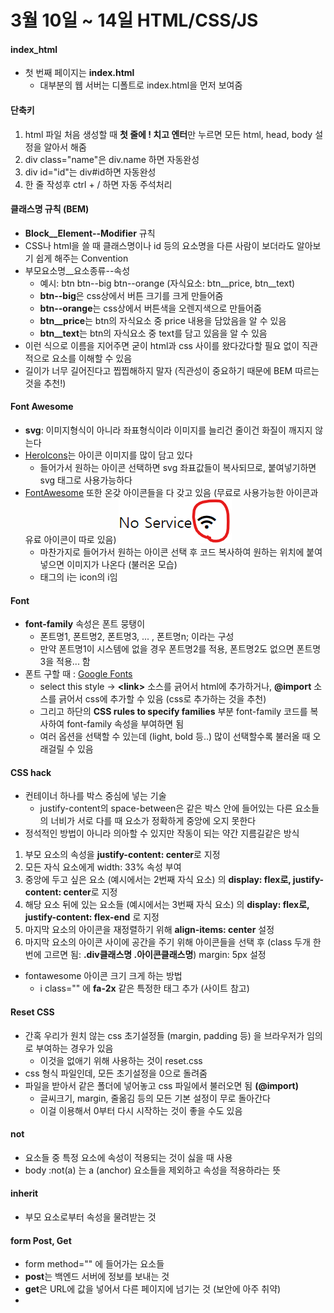 # 3월 10일 ~ 14일 HTML/CSS/JS

#### index_html

- 첫 번째 페이지는 **index.html**
  - 대부분의 웹 서버는 디폴트로 index.html을 먼저 보여줌

#### 단축키

1. html 파일 처음 생성할 때 **첫 줄에 ! 치고 엔터**만 누르면 모든 html, head, body 설정을 알아서 해줌
2. div class="name"은 div.name 하면 자동완성
3. div id="id"는 div#id하면 자동완성
4. 한 줄 작성후 ctrl + / 하면 자동 주석처리

#### 클래스명 규칙 (BEM)

- **Block\_\_Element--Modifier** 규칙
- CSS나 html을 쓸 때 클래스명이나 id 등의 요소명을 다른 사람이 보더라도 알아보기 쉽게 해주는 Convention
- 부모요소명\_\_요소종류--속성
  - 예시: btn btn--big btn--orange (자식요소: btn\_\_price, btn\_\_text)
  - **btn--big**은 css상에서 버튼 크기를 크게 만들어줌
  - **btn--orange**는 css상에서 버튼색을 오렌지색으로 만들어줌
  - **btn\_\_price**는 btn의 자식요소 중 price 내용을 담았음을 알 수 있음
  - **btn\_\_text**는 btn의 자식요소 중 text를 담고 있음을 알 수 있음
- 이런 식으로 이름을 지어주면 굳이 html과 css 사이를 왔다갔다할 필요 없이 직관적으로 요소를 이해할 수 있음
- 길이가 너무 길어진다고 찝찝해하지 말자 (직관성이 중요하기 때문에 BEM 따르는 것을 추천!)

#### Font Awesome

- **svg**: 이미지형식이 아니라 좌표형식이라 이미지를 늘리건 줄이건 화질이 깨지지 않는다
- [HeroIcons](https://heroicons.dev/)는 아이콘 이미지를 많이 담고 있다
  - 들어가서 원하는 아이콘 선택하면 svg 좌표값들이 복사되므로, 붙여넣기하면 svg 태그로 사용가능하다
- [FontAwesome](https://fontawesome.com/) 또한 온갖 아이콘들을 다 갖고 있음 (무료로 사용가능한 아이콘과 유료 아이콘이 따로 있음)
  ![icon_upload](readme_images/1.png)
  - 마찬가지로 들어가서 원하는 아이콘 선택 후 코드 복사하여 원하는 위치에 붙여넣으면 이미지가 나온다 (불러온 모습)
  - 태그의 i는 icon의 i임

#### Font

- **font-family** 속성은 폰트 뭉탱이
  - 폰트명1, 폰트명2, 폰트명3, ... , 폰트명n; 이라는 구성
  - 만약 폰트명1이 시스템에 없을 경우 폰트명2를 적용, 폰트명2도 없으면 폰트명3을 적용... 함
- 폰트 구할 때 : [Google Fonts](https://fonts.google.com/)
  - select this style -> **<link\>** 소스를 긁어서 html에 추가하거나, **@import** 소스를 긁어서 css에 추가할 수 있음 (css로 추가하는 것을 추천)
  - 그리고 하단의 **CSS rules to specify families** 부분 font-family 코드를 복사하여 font-family 속성을 부여하면 됨
  - 여러 옵션을 선택할 수 있는데 (light, bold 등..) 많이 선택할수록 불러올 때 오래걸릴 수 있음

#### CSS hack

- 컨테이너 하나를 박스 중심에 넣는 기술
  - justify-content의 space-between은 같은 박스 안에 들어있는 다른 요소들의 너비가 서로 다를 때 요소가 정확하게 중앙에 오지 못한다
- 정석적인 방법이 아니라 의아할 수 있지만 작동이 되는 약간 지름길같은 방식

1. 부모 요소의 속성을 **justify-content: center**로 지정
2. 모든 자식 요소에게 width: 33% 속성 부여
3. 중앙에 두고 싶은 요소 (예시에서는 2번째 자식 요소) 의 **display: flex로, justify-content: center**로 지정
4. 해당 요소 뒤에 있는 요소들 (예시에서는 3번째 자식 요소) 의 **display: flex로, justify-content: flex-end** 로 지정
5. 마지막 요소의 아이콘을 재정렬하기 위해 **align-items: center** 설정
6. 마지막 요소의 아이콘 사이에 공간을 주기 위해 아이콘들을 선택 후 (class 두개 한번에 고르면 됨: **.div클래스명 .아이콘클래스명**) margin: 5px 설정

- fontawesome 아이콘 크기 크게 하는 방법
  - i class="" 에 **fa-2x** 같은 특정한 태그 추가 (사이트 참고)

#### Reset CSS

- 간혹 우리가 원치 않는 css 초기설정들 (margin, padding 등) 을 브라우저가 임의로 부여하는 경우가 있음
  - 이것을 없애기 위해 사용하는 것이 reset.css
- css 형식 파일인데, 모든 초기설정을 0으로 돌려줌
- 파일을 받아서 같은 폴더에 넣어놓고 css 파일에서 불러오면 됨 **(@import)**
  - 글씨크기, margin, 줄옮김 등의 모든 기본 설정이 무로 돌아간다
  - 이걸 이용해서 0부터 다시 시작하는 것이 좋을 수도 있음

#### not

- 요소들 중 특정 요소에 속성이 적용되는 것이 싫을 때 사용
- body :not(a) 는 a (anchor) 요소들을 제외하고 속성을 적용하라는 뜻

#### inherit

- 부모 요소로부터 속성을 물려받는 것

#### form Post, Get

- form method="" 에 들어가는 요소들
- **post**는 백엔드 서버에 정보를 보내는 것
- **get**은 URL에 값을 넣어서 다른 페이지에 넘기는 것 (보안에 아주 취약)
-
